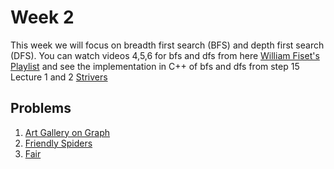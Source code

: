 # Week 2
This week we will focus on breadth first search (BFS) and depth first search (DFS). You can watch videos 4,5,6 for bfs and dfs from here [William Fiset's Playlist](https://www.youtube.com/playlist?list=PLDV1Zeh2NRsDGO4--qE8yH72HFL1Km93P) and see the implementation in C++ of bfs and dfs from step 15 Lecture 1 and 2 [Strivers](https://takeuforward.org/strivers-a2z-dsa-course/strivers-a2z-dsa-course-sheet-2)  
  
## Problems  
1. [Art Gallery on Graph](https://atcoder.jp/contests/abc305/tasks/abc305_e)
2. [Friendly Spiders](https://codeforces.com/problemset/problem/1775/D)
3. [Fair](https://codeforces.com/contest/986/problem/A)
